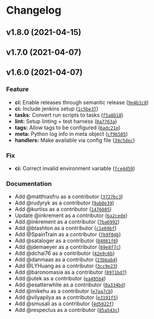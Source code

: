 # Changelog

<!--next-version-placeholder-->

## v1.8.0 (2021-04-15)


## v1.7.0 (2021-04-07)


## v1.6.0 (2021-04-07)
### Feature
* **ci:** Enable releases through semantic release ([`9e4b1c0`](https://github.com/logdna/python/commit/9e4b1c0a43bc0941ba4fb336ea12a3f497622ee6))
* **ci:** Include jenkins setup ([`1c5be37`](https://github.com/logdna/python/commit/1c5be37ef32776f2d0ba2b68b67cebb58b1f0177))
* **tasks:** Convert run scripts to tasks ([`f5a8b18`](https://github.com/logdna/python/commit/f5a8b182941a0c514594cbaa7a3ac5952173d5a8))
* **lint:** Setup linting + test harness ([`0a7763a`](https://github.com/logdna/python/commit/0a7763a2befbf598b59d7ab595b19e22b173fda5))
* **tags:** Allow tags to be configured ([`6adc21e`](https://github.com/logdna/python/commit/6adc21e872fa521be1aaf08309f7f3d0ba3dc5c5))
* **meta:** Python log info in meta object ([`cf9b505`](https://github.com/logdna/python/commit/cf9b505734df12918a665a8a8c74d4fd74e5bc47))
* **handlers:** Make available via config file ([`39c5dec`](https://github.com/logdna/python/commit/39c5decd98e8d4feb6c1bbfa487faf35396c8b12))

### Fix
* **ci:** Correct invalid environment variable ([`fce4d59`](https://github.com/logdna/python/commit/fce4d5995b31c426f2b66992b57f129f22f9f18f))

### Documentation
* Add @matthiasfru as a contributor ([`3727bc3`](https://github.com/logdna/python/commit/3727bc3386d3dd6465e0b0d15675a091a3743c24))
* Add @rudyryk as a contributor ([`9ab0e39`](https://github.com/logdna/python/commit/9ab0e3932180c41bff1cd0944c24fb8e208f4391))
* Add @kurtiss as a contributor ([`1476085`](https://github.com/logdna/python/commit/14760857649b56207240bae907386a33f7f1666b))
* Update @inkrement as a contributor ([`6a2cede`](https://github.com/logdna/python/commit/6a2cedef6695e18a981a3605176c9cffdd159827))
* Add @inkrement as a contributor ([`7ba6992`](https://github.com/logdna/python/commit/7ba6992287f98c478da72f5982a0869b5d835df7))
* Add @btashton as a contributor ([`c1e69bf`](https://github.com/logdna/python/commit/c1e69bfc965e1e1e5717ec7af3271dc0bf6b502d))
* Add @SpainTrain as a contributor ([`7b9f04b`](https://github.com/logdna/python/commit/7b9f04b86a1e813bccea29ea8db1554808ea48b6))
* Add @sataloger as a contributor ([`04081f0`](https://github.com/logdna/python/commit/04081f039d6136a66b259f7245ad7845ef1c080a))
* Add @jdemaeyer as a contributor ([`69e8f7c`](https://github.com/logdna/python/commit/69e8f7cc0782a778d0da230ff1a8feb5f8cee352))
* Add @dchai76 as a contributor ([`42e9c6b`](https://github.com/logdna/python/commit/42e9c6bddc2bce29714072bba37d85d9a734eac2))
* Add @danmaas as a contributor ([`23bbab4`](https://github.com/logdna/python/commit/23bbab48cdef4aaef6813459dbdb23dbd9c60374))
* Add @LYHuang as a contributor ([`3cc9e23`](https://github.com/logdna/python/commit/3cc9e232d0b12b9f0315efb1d618426b486a2604))
* Add @baronomasia as a contributor ([`8971bd7`](https://github.com/logdna/python/commit/8971bd713d74cd9386c60a50cc75a7fc3591f544))
* Add @utek as a contributor ([`ea495b4`](https://github.com/logdna/python/commit/ea495b479cc0549ff68a1e816c3f7a174c1c138c))
* Add @esatterwhite as a contributor ([`0a334bd`](https://github.com/logdna/python/commit/0a334bdb5690049634c64eb0f9c6c1026b9ab001))
* Add @mikehu as a contributor ([`e7aa7cb`](https://github.com/logdna/python/commit/e7aa7cb2624313c065f7bbc8a129c1a4841f9ec2))
* Add @vilyapilya as a contributor ([`e3191f5`](https://github.com/logdna/python/commit/e3191f577fb7ddf7590ca1e1bf239f66d2f30fd0))
* Add @smusali as a contributor ([`4d5022f`](https://github.com/logdna/python/commit/4d5022f93948cca239ebc104e34034c350956f65))
* Add @respectus as a contributor ([`85a543c`](https://github.com/logdna/python/commit/85a543c9dc27a3c6064e790be0ba1c475187c38d))
